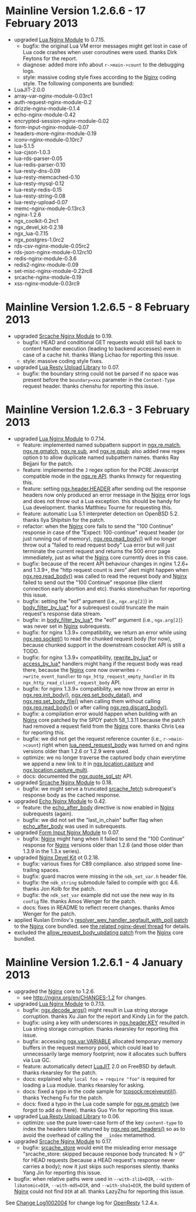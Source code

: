 <!---
    @title         Change Log1002006
    @creator       Yichun Zhang
    @created       2013-01-05 07:04 GMT
    @modifier      Yichun Zhang
    @modifier_link yichun-zhang
    @modified      2013-02-18 03:06 GMT
    @changes       65
--->


#  Mainline Version 1.2.6.6 - 17 February 2013
* upgraded [Lua Nginx Module](lua-nginx-module.html) to 0.7.15.
    * bugfix: the original Lua VM error messages might get lost in case of Lua code crashes when user coroutines were used. thanks Dirk Feytons for the report.
    * diagnose: added more info about `r->main->count` to the debugging logs.
    * style: massive coding style fixes according to the [Nginx](nginx.html) coding style.
The following components are bundled:
* LuaJIT-2.0.0
* array-var-nginx-module-0.03rc1
* auth-request-nginx-module-0.2
* drizzle-nginx-module-0.1.4
* echo-nginx-module-0.42
* encrypted-session-nginx-module-0.02
* form-input-nginx-module-0.07
* headers-more-nginx-module-0.19
* iconv-nginx-module-0.10rc7
* lua-5.1.5
* lua-cjson-1.0.3
* lua-rds-parser-0.05
* lua-redis-parser-0.10
* lua-resty-dns-0.09
* lua-resty-memcached-0.10
* lua-resty-mysql-0.12
* lua-resty-redis-0.15
* lua-resty-string-0.08
* lua-resty-upload-0.07
* memc-nginx-module-0.13rc3
* nginx-1.2.6
* ngx_coolkit-0.2rc1
* ngx_devel_kit-0.2.18
* ngx_lua-0.7.15
* ngx_postgres-1.0rc2
* rds-csv-nginx-module-0.05rc2
* rds-json-nginx-module-0.12rc10
* redis-nginx-module-0.3.6
* redis2-nginx-module-0.09
* set-misc-nginx-module-0.22rc8
* srcache-nginx-module-0.19
* xss-nginx-module-0.03rc9

#  Mainline Version 1.2.6.5 - 8 February 2013
* upgraded [Srcache Nginx Module](srcache-nginx-module.html) to 0.19.
    * bugfix: HEAD and conditional GET requests would still fall back to content handler execution (leading to backend accesses) even in case of a cache hit. thanks Wang Lichao for reporting this issue.
    * style: massive coding style fixes.
* upgraded [Lua Resty Upload Library](lua-resty-upload-library.html) to 0.07.
    * bugfix: the boundary string could not be parsed if no space was present before the `boundary=xxx` parameter in the `Content-Type` request header. thanks chenshu for reporting this issue.

#  Mainline Version 1.2.6.3 - 3 February 2013
* upgraded [Lua Nginx Module](lua-nginx-module.html) to 0.7.14.
    * feature: implemented named subpattern support in [ngx.re.match](http://wiki.nginx.org/HttpLuaModule#ngx.re.match), [ngx.re.gmatch](http://wiki.nginx.org/HttpLuaModule#ngx.re.gmatch), [ngx.re.sub](http://wiki.nginx.org/HttpLuaModule#ngx.re.sub), and [ngx.re.gsub](http://wiki.nginx.org/HttpLuaModule#ngx.re.gsub); also added new regex option `D` to allow duplicate named subpattern names. thanks Ray Bejjani for the patch.
    * feature: implemented the `J` regex option for the PCRE Javascript compatible mode in the [ngx.re API](http://wiki.nginx.org/HttpLuaModule#ngx.re.match). thanks lhmwzy for requesting this.
    * feature: setting [ngx.header.HEADER](http://wiki.nginx.org/HttpLuaModule#ngx.header.HEADER) after sending out the response headers now only produced an error message in the [Nginx](nginx.html) error logs and does not throw out a Lua exception. this should be handy for Lua development. thanks Matthieu Tourne for requesting this.
    * feature: automatic Lua 5.1 interpreter detection on OpenBSD 5.2. thanks Ilya Shipitsin for the patch.
    * refactor: when the [Nginx](nginx.html) core fails to send the "100 Continue" response in case of the "Expect: 100-continue" request header (or just running out of memory), [ngx.req.read_body()](http://wiki.nginx.org/HttpLuaModule#ngx.req.read_body) will no longer throw out a "failed to read request body" Lua error but will just terminate the current request and returns the 500 error page immediately, just as what the [Nginx](nginx.html) core currently does in this case.
    * bugfix: because of the recent API behaviour changes in nginx 1.2.6+ and 1.3.9+, the "http request count is zero" alert might happen when [ngx.req.read_body()](http://wiki.nginx.org/HttpLuaModule#ngx.req.read_body) was called to read the request body and [Nginx](nginx.html) failed to send out the "100 Continue" response (like client connection early abortion and etc). thanks stonehuzhan for reporting this issue.
    * bugfix: setting the "eof" argument (i.e., `ngx.arg[2]`) in [body_filter_by_lua*](http://wiki.nginx.org/HttpLuaModule#body_filter_by_lua) for a subrequest could truncate the main request's response data stream.
    * bugfix: in [body_filter_by_lua*](http://wiki.nginx.org/HttpLuaModule#body_filter_by_lua), the "eof" argument (i.e., `ngx.arg[2]`) was never set in [Nginx](nginx.html) subrequests.
    * bugfix: for nginx 1.3.9+ compatibility, we return an error while using [ngx.req.socket()](http://wiki.nginx.org/HttpLuaModule#ngx.req.socket) to read the chunked request body (for now), because chunked support in the downstream cosocket API is still a TODO.
    * bugfix: for nginx 1.3.9+ compatibility, [rewrite_by_lua*](http://wiki.nginx.org/HttpLuaModule#rewrite_by_lua) or [access_by_lua*](http://wiki.nginx.org/HttpLuaModule#access_by_lua) handlers might hang if the request body was read there, because the [Nginx](nginx.html) core now overwrites `r->write_event_handler` to `ngx_http_request_empty_handler` in its `ngx_http_read_client_request_body` API.
    * bugfix: for nginx 1.3.9+ compatibility, we now throw an error in [ngx.req.init_body()](http://wiki.nginx.org/HttpLuaModule#ngx.req.init_body), [ngx.req.set_body_data()](http://wiki.nginx.org/HttpLuaModule#ngx.req.set_body_data), and [ngx.req.set_body_file()](http://wiki.nginx.org/HttpLuaModule#ngx.req.set_body_file) when calling them without calling [ngx.req.read_body()](http://wiki.nginx.org/HttpLuaModule#ngx.req.read_body) or after calling [ngx.req.discard_body()](http://wiki.nginx.org/HttpLuaModule#ngx.req.discard_body).
    * bugfix: a compilation error would happen when building with an [Nginx](nginx.html) core patched by the SPDY patch 58_1.3.11 because the patch had removed a request field from the [Nginx](nginx.html) core. thanks Chris Lea for reporting this.
    * bugfix: we did not get the request reference counter (i.e., `r->main->count`) right when [lua_need_request_body](http://wiki.nginx.org/HttpLuaModule#lua_need_request_body) was turned on and nginx versions older than 1.2.6 or 1.2.9 were used.
    * optimize: we no longer traverse the captured body chain everytime we append a new link to it in [ngx.location.capture](http://wiki.nginx.org/HttpLuaModule#ngx.location.capture) and [ngx.location.capture_multi](http://wiki.nginx.org/HttpLuaModule#ngx.location.capture_multi).
    * docs: documented the [ngx.quote_sql_str](http://wiki.nginx.org/HttpLuaModule#ngx.quote_sql_str) API.
* upgraded [Srcache Nginx Module](srcache-nginx-module.html) to 0.18.
    * bugfix: we might serve a truncated [srcache_fetch](http://wiki.nginx.org/HttpSRCacheModule#srcache_fetch) subrequest's response body as the cached response.
* upgraded [Echo Nginx Module](echo-nginx-module.html) to 0.42.
    * feature: the [echo_after_body](http://wiki.nginx.org/HttpEchoModule#echo_after_body) directive is now enabled in [Nginx](nginx.html) subrequests (again).
    * bugfix: we did not set the "last_in_chain" buffer flag when [echo_after_body](http://wiki.nginx.org/HttpEchoModule#echo_after_body) was used in subrequests.
* upgraded [Form Input Nginx Module](form-input-nginx-module.html) to 0.07.
    * bugfix: [Nginx](nginx.html) might hang when it failed to send the "100 Continue" response for [Nginx](nginx.html) versions older than 1.2.6 (and those older than 1.3.9 in the 1.3.x series).
* upgraded [Nginx Devel Kit](nginx-devel-kit.html) ot 0.2.18.
    * bugfix: various fixes for C89 compliance. also stripped some line-trailing spaces.
    * bugfix: guard macros were missing in the `ndk_set_var.h` header file.
    * bugfix: the `ndk_string` submodule failed to compile with gcc 4.6. thanks Jon Kolb for the patch.
    * bugfix: the `ndk_set_var` example did not use the new way in its `config` file. thanks Amos Wenger for the patch.
    * docs: fixes in README to reflect recent changes. thanks Amos Wenger for the patch.
* applied Ruslan Ermilov's [resolver_wev_handler_segfault_with_poll patch](https://github.com/agentzh/ngx_openresty/blob/master/patches/nginx-1.2.6-resolver_wev_handler_segfault_with_poll.patch) to the [Nginx](nginx.html) core bundled. see [the related nginx-devel thread](http://mailman.nginx.org/pipermail/nginx-devel/2013-January/003275.html) for details.
* excluded the [allow_request_body_updating patch](https://github.com/agentzh/ngx_openresty/blob/master/patches/nginx-1.2.5-allow_request_body_updating.patch) from the [Nginx](nginx.html) core bundled.

#  Mainline Version 1.2.6.1 - 4 January 2013
* upgraded the [Nginx](nginx.html) core to 1.2.6.
    * see http://nginx.org/en/CHANGES-1.2 for changes.
* upgraded [Lua Nginx Module](lua-nginx-module.html) to 0.7.13.
    * bugfix: [ngx.decode_args()](http://wiki.nginx.org/HttpLuaModule#ngx.decode_args) might result in Lua string storage corruption. thanks Xu Jian for the report and Kindy Lin for the patch.
    * bugfix: using a key with underscores in [ngx.header.KEY](http://wiki.nginx.org/HttpLuaModule#ngx.header.HEADER) resulted in Lua string storage corruption. thanks rkearsley for reporting this issue.
    * bugfix: accessing [ngx.var.VARIABLE](http://wiki.nginx.org/HttpLuaModule#ngx.var.VARIABLE) allocated temporary memory buffers in the request memory pool, which could lead to unnecessarily large memory footprint; now it allocates such buffers via Lua GC.
    * feature: automatically detect [LuaJIT](luajit.html) 2.0 on FreeBSD by default. thanks rkearsley for the patch.
    * docs: explained why `local foo = require "foo"` is required for loading a Lua module. thanks rkearsley for asking.
    * docs: fixed a typo in the code sample for [tcpsock:receiveuntil()](http://wiki.nginx.org/HttpLuaModule#tcpsock:receiveuntil). thanks Yecheng Fu for the patch.
    * docs: fixed a typo in the Lua code sample for [ngx.re.gmatch](http://wiki.nginx.org/HttpLuaModule#ngx.re.gmatch) (we forgot to add `do` there). thanks Guo Yin for reporting this issue.
* upgraded [Lua Resty Upload Library](lua-resty-upload-library.html) to 0.06.
    * optimize: use the pure lower-case form of the key `content-type` to index the headers table returned by [ngx.req.get_headers()](http://wiki.nginx.org/HttpLuaModule#ngx.req.get_headers) so as to avoid the overhead of calling the `__index` metamethod.
* upgraded [Srcache Nginx Module](srcache-nginx-module.html) to 0.17.
    * bugfix: [srcache_store](http://wiki.nginx.org/HttpSRCacheModule#srcache_store) would emit the misleading error message "srcache_store: skipped because response body truncated: N > 0" for HEAD requests (because a HEAD request's response never carries a body); now it just skips such responses silently. thanks Yang Jin for reporting this issue.
* bugfix: when relative paths were used in `--with-zlib=DIR`, `--with-libatomic=DIR`, `--with-md5=DIR`, and `--with-sha1=DIR`, the build system of [Nginx](nginx.html) could not find `DIR` at all. thanks LazyZhu for reporting this issue.

See [Change Log1002004](change-log-1002004.html) for change log for [OpenResty](openresty.html) 1.2.4.x.
